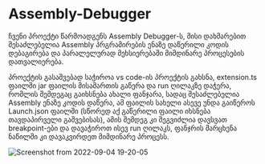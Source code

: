 # Assembly-Debugger
ჩვენი პროექტი წარმოადგენს Assembly Debugger-ს, მისი დახმარებით შესაძლებელია Assembly პრგრამირების ენაზე დაწერილი კოდის დებაგირება და პარალელურად მეხსიერებაში მიმდინარე პროცესების დათვალიერება.

პროექტის გასაშვებად საჭიროა vs code-ის პროექტის გახსნა, extension.ts ფაილში jar ფაილის მისამართის გაწერა და run ღილაკზე დაჭერა, რომლის შემდეგაც გაიხსნება ახალი ფანჯარა, სადაც შესაძლებელია Assembly ენაზე კოდის დაწერა, ამ ფაილის სახელი ასევე უნდა გაიწეროს Launch.json ფაილში (სწორედ აქ გაწერილი ფაილი იხსნება თავდაპირველი გაშვებისას), ამის შემდეგ კი შეგვიძლია დავსვათ breakpoint-ები და დავაჭიროთ ისევ run ღილაკს, ფანჯრის მარცხენა ნაწილში კი დავაკვირდეთ მიმდინარე პროცესს.


![Screenshot from 2022-09-04 19-20-05](https://user-images.githubusercontent.com/57843318/189225741-bbc8bd44-9dba-4ea1-ac02-d8fa24d125bf.png)
